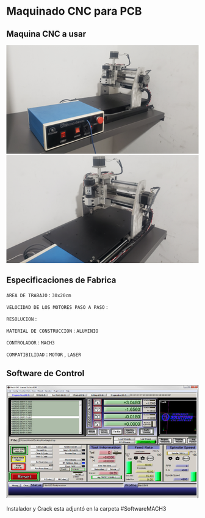 # Maquinado CNC para PCB

## Maquina CNC a usar

![](img/20230127_203457.jpg)
![](img/20230127_203516.jpg)

## Especificaciones de Fabrica

``AREA DE TRABAJO`` : ``30x20cm``

``VELOCIDAD DE LOS MOTORES PASO A PASO`` : 

`RESOLUCION` : 

``MATERIAL DE CONSTRUCCION`` : ``ALUMINIO``

``CONTROLADOR`` : ``MACH3`` 

``COMPATIBILIDAD`` : ``MOTOR`` , ``LASER`` 


## Software de Control

![](img/Mach3-Screen.jpg)

Instalador y Crack esta adjuntó en la carpeta #SoftwareMACH3


